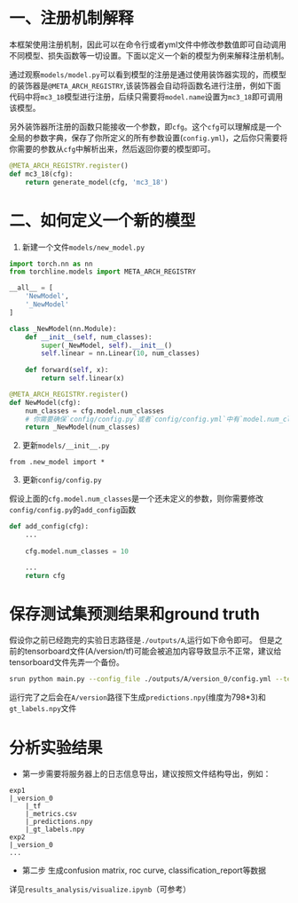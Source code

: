 # 一、注册机制解释

本框架使用注册机制，因此可以在命令行或者yml文件中修改参数值即可自动调用不同模型、损失函数等一切设置。下面以定义一个新的模型为例来解释注册机制。

通过观察`models/model.py`可以看到模型的注册是通过使用装饰器实现的，而模型的装饰器是`@META_ARCH_REGISTRY`,该装饰器会自动将函数名进行注册，例如下面代码中将`mc3_18`模型进行注册，后续只需要将`model.name`设置为`mc3_18`即可调用该模型。

另外装饰器所注册的函数只能接收一个参数，即`cfg`。这个`cfg`可以理解成是一个全局的参数字典，保存了你所定义的所有参数设置(`config.yml`)，之后你只需要将你需要的参数从`cfg`中解析出来，然后返回你要的模型即可。

```python
@META_ARCH_REGISTRY.register()
def mc3_18(cfg):
    return generate_model(cfg, 'mc3_18')
```


# 二、如何定义一个新的模型

1. 新建一个文件`models/new_model.py`

```python
import torch.nn as nn
from torchline.models import META_ARCH_REGISTRY

__all__ = [
    'NewModel',
    '_NewModel'
]

class _NewModel(nn.Module):
    def __init__(self, num_classes):
        super(_NewModel, self).__init__()
        self.linear = nn.Linear(10, num_classes)
    
    def forward(self, x):
        return self.linear(x)

@META_ARCH_REGISTRY.register()
def NewModel(cfg):
    num_classes = cfg.model.num_classes 
    # 你需要确保`config/config.py`或者`config/config.yml`中有`model.num_classes`这个参数
    return _NewModel(num_classes)
```

2. 更新`models/__init__.py`

```
from .new_model import *
```

3. 更新`config/config.py`

假设上面的`cfg.model.num_classes`是一个还未定义的参数，则你需要修改`config/config.py`的`add_config`函数

```python
def add_config(cfg):
    ...
    
    cfg.model.num_classes = 10

    ...
    return cfg
```

# 保存测试集预测结果和ground truth

假设你之前已经跑完的实验日志路径是`./outputs/A`,运行如下命令即可。 但是之前的tensorboard文件(A/version/tf)可能会被追加内容导致显示不正常，建议给tensorboard文件先弄一个备份。

```bash
srun python main.py --config_file ./outputs/A/version_0/config.yml --test_only trainer.resume_from_from_checkpoint ./outputs/A/version_0/checkpoints/epoch*.ckpt
```

运行完了之后会在`A/version`路径下生成`predictions.npy`(维度为798*3)和`gt_labels.npy`文件

# 分析实验结果


- 第一步需要将服务器上的日志信息导出，建议按照文件结构导出，例如：

```
exp1
|_version_0
    |_tf
    |_metrics.csv
    |_predictions.npy
    |_gt_labels.npy
exp2
|_version_0
...
```

- 第二步 生成confusion matrix, roc curve, classification_report等数据

详见`results_analysis/visualize.ipynb`（可参考）